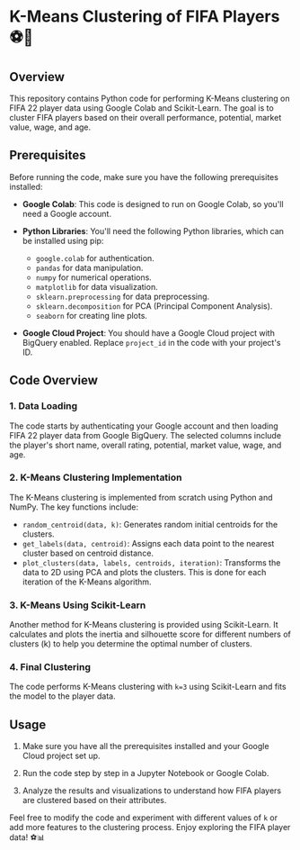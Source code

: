# K-Means Clustering of FIFA Players ⚽🥅

## Overview

This repository contains Python code for performing K-Means clustering on FIFA 22 player data using Google Colab and Scikit-Learn. The goal is to cluster FIFA players based on their overall performance, potential, market value, wage, and age.

## Prerequisites

Before running the code, make sure you have the following prerequisites installed:

- **Google Colab**: This code is designed to run on Google Colab, so you'll need a Google account.

- **Python Libraries**: You'll need the following Python libraries, which can be installed using pip:
   - `google.colab` for authentication.
   - `pandas` for data manipulation.
   - `numpy` for numerical operations.
   - `matplotlib` for data visualization.
   - `sklearn.preprocessing` for data preprocessing.
   - `sklearn.decomposition` for PCA (Principal Component Analysis).
   - `seaborn` for creating line plots.
   
- **Google Cloud Project**: You should have a Google Cloud project with BigQuery enabled. Replace `project_id` in the code with your project's ID.

## Code Overview

### 1. Data Loading

The code starts by authenticating your Google account and then loading FIFA 22 player data from Google BigQuery. The selected columns include the player's short name, overall rating, potential, market value, wage, and age.

### 2. K-Means Clustering Implementation

The K-Means clustering is implemented from scratch using Python and NumPy. The key functions include:

- `random_centroid(data, k)`: Generates random initial centroids for the clusters.
- `get_labels(data, centroid)`: Assigns each data point to the nearest cluster based on centroid distance.
- `plot_clusters(data, labels, centroids, iteration)`: Transforms the data to 2D using PCA and plots the clusters. This is done for each iteration of the K-Means algorithm.


### 3. K-Means Using Scikit-Learn

Another method for K-Means clustering is provided using Scikit-Learn. It calculates and plots the inertia and silhouette score for different numbers of clusters (k) to help you determine the optimal number of clusters.

### 4. Final Clustering

The code performs K-Means clustering with `k=3` using Scikit-Learn and fits the model to the player data.

## Usage

1. Make sure you have all the prerequisites installed and your Google Cloud project set up.

2. Run the code step by step in a Jupyter Notebook or Google Colab.

3. Analyze the results and visualizations to understand how FIFA players are clustered based on their attributes.

Feel free to modify the code and experiment with different values of `k` or add more features to the clustering process. Enjoy exploring the FIFA player data! ⚽📊
